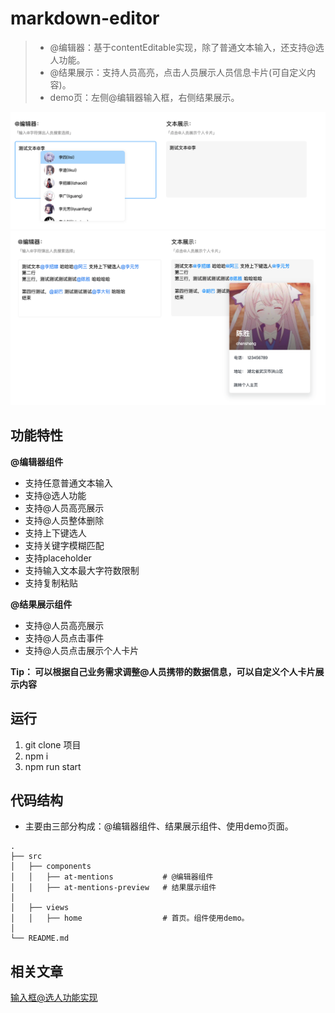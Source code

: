 # markdown-editor

> * @编辑器：基于contentEditable实现，除了普通文本输入，还支持@选人功能。
> * @结果展示：支持人员高亮，点击人员展示人员信息卡片(可自定义内容)。
> * demo页：左侧@编辑器输入框，右侧结果展示。

![](./demo/demo-2.png)
![](./demo/demo-5.png)


## 功能特性

**@编辑器组件**

* 支持任意普通文本输入
* 支持@选人功能
* 支持@人员高亮展示
* 支持@人员整体删除
* 支持上下键选人
* 支持关键字模糊匹配
* 支持placeholder
* 支持输入文本最大字符数限制
* 支持复制粘贴

**@结果展示组件**
*  支持@人员高亮展示
*  支持@人员点击事件
*  支持@人员点击展示个人卡片

**Tip： 可以根据自己业务需求调整@人员携带的数据信息，可以自定义个人卡片展示内容**

## 运行
1. git clone 项目
2. npm i
3. npm run start


## 代码结构
* 主要由三部分构成：@编辑器组件、结果展示组件、使用demo页面。

```tree
.
├── src                           
│   ├── components                 
│   │   ├── at-mentions           # @编辑器组件
│   │   ├── at-mentions-preview   # 结果展示组件
│
│   ├── views                 
│   │   ├── home                  # 首页。组件使用demo。
│
└── README.md
```


## 相关文章

[输入框@选人功能实现](https://blog.csdn.net/qq_34484722/article/details/125649995)

